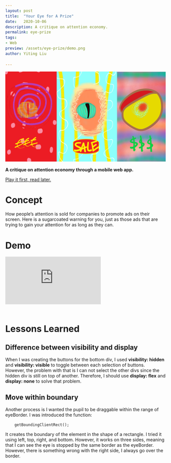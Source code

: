 ```yaml
---
layout: post
title:  "Your Eye for A Prize"
date:   2020-10-06
description: A critique on attention economy.
permalink: eye-prize
tags: 
- Web
preview: /assets/eye-prize/demo.png
author: Yiting Liu 

---
```


![Eyeprize Demo](assets/eye-prize/demo.png)

**A critique on attention economy through a mobile web app.**

[Play it first, read later.](https://eyeprize.netlify.app/) 

# **Concept**

How people’s attention is sold for companies to promote ads on their screen. Here is a sugarcoated warning for you, just as those ads that are trying to gain your attention for as long as they can.

# Demo

<!-- can use the html in md -->
<div class="iframe-container">
<iframe  class="responsive-iframe" src="https://www.youtube.com/embed/pUus6p_hP_Q" frameborder="0" allow="accelerometer; autoplay; clipboard-write; encrypted-media; gyroscope; picture-in-picture" allowfullscreen></iframe>
</div>

<br>

# Lessons Learned

## Difference between visibility and display
 When I was creating the buttons for the bottom div, I used **visibility: hidden** and **visibility: visible** to toggle between each selection of buttons. However, the problem with that is I can not select the other divs since the hidden div is still on top of another. Therefore, I should use **display: flex** and **display: none** to solve that problem.

## Move within boundary

Another process is I wanted the pupil to be draggable within the range of eyeBorder. 
I was introduced the function:
```
    getBoundingClientRect();
```
It creates the boundary of the element in the shape of a rectangle. I tried it using left, top, right, and bottom. However, it works on three sides, meaning that I can see the eye is stopped by the same border as the eyeBorder. However, there is something wrong with the right side, I always go over the border.

